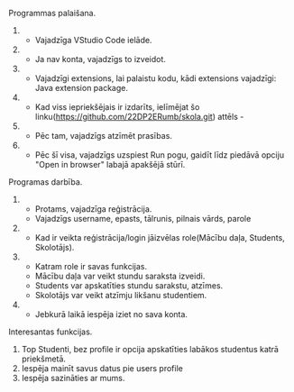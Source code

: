Programmas palaišana. 

1. - Vajadzīga VStudio Code ielāde.
2. - Ja nav konta, vajadzīgs to izveidot.
3. - Vajadzīgi extensions, lai palaistu kodu, kādi extensions vajadzīgi: Java extension package. 
4. - Kad viss iepriekšējais ir izdarīts, ielīmējat šo linku(https://github.com/22DP2ERumb/skola.git) attēls -  
5. - Pēc tam, vajadzīgs atzīmēt prasības.
6. - Pēc šī visa, vajadzīgs uzspiest Run pogu, gaidīt līdz piedāvā opciju "Open in browser" labajā apakšējā stūrī.
  
Programas darbība.
1. - Protams, vajadzīga reģistrācija.
   - Vajadzīgs username, epasts, tālrunis, pilnais vārds, parole
2. - Kad ir veikta reģistrācija/login jāizvēlas role(Mācību daļa, Students, Skolotājs).
3. - Katram role ir savas funkcijas.
   - Mācību daļa var veikt stundu saraksta izveidi.
   - Students var apskatīties stundu sarakstu, atzīmes.
   - Skolotājs var veikt atzīmju likšanu studentiem.
4. - Jebkurā laikā iespēja iziet no sava konta.
  
Interesantas funkcijas.
1. Top Studenti, bez profile ir opcija apskatīties labākos studentus katrā priekšmetā.
2. Iespēja mainīt savus datus pie users profile
3. Iespēja sazināties ar mums. 
